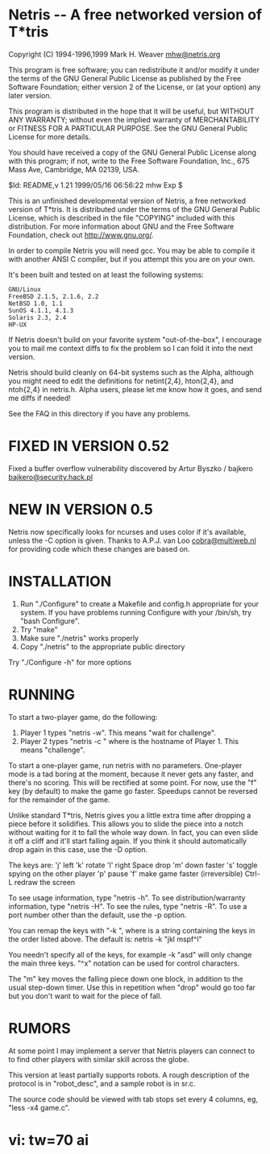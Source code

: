
# Netris -- A free networked version of T*tris
Copyright (C) 1994-1996,1999  Mark H. Weaver <mhw@netris.org>

This program is free software; you can redistribute it and/or
modify it under the terms of the GNU General Public License
as published by the Free Software Foundation; either version 2
of the License, or (at your option) any later version.

This program is distributed in the hope that it will be useful,
but WITHOUT ANY WARRANTY; without even the implied warranty of
MERCHANTABILITY or FITNESS FOR A PARTICULAR PURPOSE.  See the
GNU General Public License for more details.

You should have received a copy of the GNU General Public License
along with this program; if not, write to the Free Software
Foundation, Inc., 675 Mass Ave, Cambridge, MA 02139, USA.

$Id: README,v 1.21 1999/05/16 06:56:22 mhw Exp $


This is an unfinished developmental version of Netris, a free
networked version of T*tris.  It is distributed under the terms
of the GNU General Public License, which is described in the
file "COPYING" included with this distribution.  For more
information about GNU and the Free Software Foundation,
check out <http://www.gnu.org/>.

In order to compile Netris you will need gcc.  You may be able to
compile it with another ANSI C compiler, but if you attempt this
you are on your own.

It's been built and tested on at least the following systems:

    GNU/Linux
    FreeBSD 2.1.5, 2.1.6, 2.2
    NetBSD 1.0, 1.1
    SunOS 4.1.1, 4.1.3
    Solaris 2.3, 2.4
    HP-UX

If Netris doesn't build on your favorite system "out-of-the-box",
I encourage you to mail me context diffs to fix the problem so I
can fold it into the next version.

Netris should build cleanly on 64-bit systems such as the Alpha,
although you might need to edit the definitions for netint{2,4},
hton{2,4}, and ntoh{2,4} in netris.h.  Alpha users, please let me know
how it goes, and send me diffs if needed!

See the FAQ in this directory if you have any problems.


FIXED IN VERSION 0.52
=====================
Fixed a buffer overflow vulnerability discovered by
Artur Byszko / bajkero <bajkero@security.hack.pl>


NEW IN VERSION 0.5
==================
Netris now specifically looks for ncurses and uses color if it's
available, unless the -C option is given.  Thanks to A.P.J. van Loo
<cobra@multiweb.nl> for providing code which these changes are
based on.


INSTALLATION
============
1. Run "./Configure" to create a Makefile and config.h appropriate
   for your system.  If you have problems running Configure with
   your /bin/sh, try "bash Configure".
2. Try "make"
3. Make sure "./netris" works properly
4. Copy "./netris" to the appropriate public directory

Try "./Configure -h" for more options


RUNNING
=======
To start a two-player game, do the following:
 1. Player 1 types "netris -w".  This means "wait for challenge".
 2. Player 2 types "netris -c <host>" where <host> is the hostname
    of Player 1.  This means "challenge".

To start a one-player game, run netris with no parameters.
One-player mode is a tad boring at the moment, because it never
gets any faster, and there's no scoring.  This will be rectified
at some point.  For now, use the "f" key (by default) to make the
game go faster.  Speedups cannot be reversed for the remainder of
the game.

Unlike standard T*tris, Netris gives you a little extra time after
dropping a piece before it solidifies.  This allows you to slide the
piece into a notch without waiting for it to fall the whole way down.
In fact, you can even slide it off a cliff and it'll start falling
again.  If you think it should automatically drop again in this case,
use the -D option.

The keys are:
 'j'    left
 'k'    rotate
 'l'    right
 Space	drop
 'm'    down faster
 's'	toggle spying on the other player
 'p'	pause
 'f' 	make game faster (irreversible)
 Ctrl-L	redraw the screen

To see usage information, type "netris -h".
To see distribution/warranty information, type "netris -H".
To see the rules, type "netris -R".
To use a port number other than the default, use the -p option.

You can remap the keys with "-k <keys>", where <keys> is a string
containing the keys in the order listed above.  The default is:
    netris -k "jkl mspf^l"

You needn't specify all of the keys, for example -k "asd" will only
change the main three keys.  "^x" notation can be used for control
characters.

The "m" key moves the falling piece down one block, in addition to the
usual step-down timer.  Use this in repetition when "drop" would go
too far but you don't want to wait for the piece of fall.


RUMORS
======
At some point I may implement a server that Netris players can connect
to to find other players with similar skill across the globe.

This version at least partially supports robots.  A rough description
of the protocol is in "robot_desc", and a sample robot is in sr.c.

The source code should be viewed with tab stops set every 4 columns,
eg, "less -x4 game.c".

# vi: tw=70 ai
